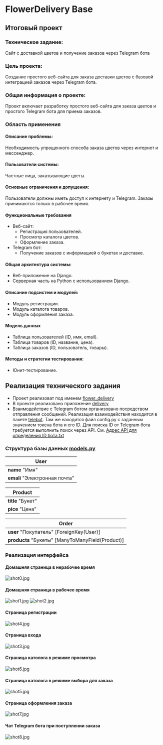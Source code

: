 # FlowerDelivery Base 
## Итоговый проект

### Техническое задание:
Сайт с доставкой цветов и получение заказов через Telegram бота
### Цель проекта:
Создание простого веб-сайта для заказа доставки цветов с базовой интеграцией заказов через Telegram бота.
### Общая информация о проекте:
Проект включает разработку простого веб-сайта для заказа цветов и простого Telegram бота для приема заказов.
### Область применения
#### Описание проблемы:
Необходимость упрощенного способа заказа цветов через интернет и мессенджер.
#### Пользователи системы:
Частные лица, заказывающие цветы.
#### Основные ограничения и допущения:
Пользователи должны иметь доступ к интернету и Telegram. Заказы принимаются только в рабочее время.
#### Функциональные требования
- Веб-сайт:
    - Регистрация пользователей.
    - Просмотр каталога цветов.
    - Оформление заказа.
- Telegram бот:
    - Получение заказов с информацией о букетах и доставке.
#### Общая архитектура системы:
- Веб-приложение на Django.
- Серверная часть на Python с использованием Django.
#### Описание подсистем и модулей:
- Модуль регистрации.
- Модуль каталога товаров.
- Модуль оформления заказа.
#### Модель данных
- Таблица пользователей (ID, имя, email).
- Таблица товаров (ID, название, цена).
- Таблица заказов (ID, пользователь, товары).
#### Методы и стратегии тестирования:
- Юнит-тестирование.

## Реализация технического задания
- Проект реализоват под именем [flower_delivery](flower_delivery)
- В проекте реализовано приложение [delivery](flower_delivery/Fdelivery)
- Взаимодействие с Telegram ботом организовано посредством отправления сообщений.
Реализация взаимодействия находится в пакете [telebot](flower_delivery/Fdelivery/Ftelebot).
Там же находится файл config.py с заданным значением токена бота и его ID. 
Для поиска ID от Telegram бота требуется выполнить поиск через API. См. [Адрес API для определения ID бота.txt](%C0%E4%F0%E5%F1%20API%20%E4%EB%FF%20%EE%EF%F0%E5%E4%E5%EB%E5%ED%E8%FF%20ID%20%E1%EE%F2%E0.txt)

### Структура базы данных [models.py](flower_delivery/Fdelivery/Fmodels.py)

| User                                       |
|--------------------------------------------|
| <strong>name</strong> "Имя"                |
| <strong>emali</strong> "Электронная почта" |

| Product                        |
|--------------------------------|
| <strong>title</strong> "Букет" |
| <strong>pice</strong> "Цена"   |

| Order                                                         |
|---------------------------------------------------------------|
| <strong>user</strong> "Покупатель" [ForeignKey(User)]         |
| <strong>products</strong> "Букеты" [ManyToManyField(Product)] |


### Реализация интерфейса

#### Домашняя страница в нерабочее время
![shot0.jpg](shot0.jpg)
#### Домашняя страница в рабочее время
![shot1.jpg](shot1.jpg)
![shot2.jpg](shot2.jpg)
#### Страница регистрации
![shot4.jpg](shot4.jpg)
#### Страница входа
![shot3.jpg](shot3.jpg)
#### Страница католога в режиме просмотра
![shot6.jpg](shot6.jpg)
#### Страница католога в режиме выбора для заказа
![shot5.jpg](shot5.jpg)
#### Страница оформления заказа
![shot7.jpg](shot7.jpg)
#### Чат Telegram бота при поступлении заказа
![shot8.jpg](shot8.jpg)
